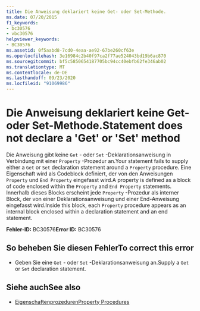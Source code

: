 ```yaml
---
title: Die Anweisung deklariert keine Get- oder Set-Methode.
ms.date: 07/20/2015
f1_keywords:
- bc30576
- vbc30576
helpviewer_keywords:
- BC30576
ms.assetid: 0f5aabd8-7cd0-4eaa-ae92-67be260cf63e
ms.openlocfilehash: 3e16984c2b40f97ca2f77ae524043bd19b6ac870
ms.sourcegitcommit: bf5c5850654187705bc94cc40ebfb62fe346ab02
ms.translationtype: MT
ms.contentlocale: de-DE
ms.lasthandoff: 09/23/2020
ms.locfileid: "91069986"
---
```

# <a name="statement-does-not-declare-a-get-or-set-method"></a><span data-ttu-id="e3349-102">Die Anweisung deklariert keine Get- oder Set-Methode.</span><span class="sxs-lookup"><span data-stu-id="e3349-102">Statement does not declare a 'Get' or 'Set' method</span></span>

<span data-ttu-id="e3349-103">Die Anweisung gibt keine `Get` - oder `Set` -Deklarationsanweisung in Verbindung mit einer `Property` -Prozedur an.</span><span class="sxs-lookup"><span data-stu-id="e3349-103">Your statement fails to supply either a `Get` or `Set` declaration statement around a `Property` procedure.</span></span> <span data-ttu-id="e3349-104">Eine Eigenschaft wird als Codeblock definiert, der von den Anweisungen `Property` und `End Property` eingefasst wird.</span><span class="sxs-lookup"><span data-stu-id="e3349-104">A property is defined as a block of code enclosed within the `Property` and `End Property` statements.</span></span> <span data-ttu-id="e3349-105">Innerhalb dieses Blocks erscheint jede `Property` -Prozedur als interner Block, der von einer Deklarationsanweisung und einer End-Anweisung eingefasst wird.</span><span class="sxs-lookup"><span data-stu-id="e3349-105">Inside this block, each `Property` procedure appears as an internal block enclosed within a declaration statement and an end statement.</span></span>  
  
 <span data-ttu-id="e3349-106">**Fehler-ID:** BC30576</span><span class="sxs-lookup"><span data-stu-id="e3349-106">**Error ID:** BC30576</span></span>  
  
## <a name="to-correct-this-error"></a><span data-ttu-id="e3349-107">So beheben Sie diesen Fehler</span><span class="sxs-lookup"><span data-stu-id="e3349-107">To correct this error</span></span>  
  
- <span data-ttu-id="e3349-108">Geben Sie eine `Get` - oder `Set` -Deklarationsanweisung an.</span><span class="sxs-lookup"><span data-stu-id="e3349-108">Supply a `Get` or `Set` declaration statement.</span></span>  
  
## <a name="see-also"></a><span data-ttu-id="e3349-109">Siehe auch</span><span class="sxs-lookup"><span data-stu-id="e3349-109">See also</span></span>

- [<span data-ttu-id="e3349-110">Eigenschaftenprozeduren</span><span class="sxs-lookup"><span data-stu-id="e3349-110">Property Procedures</span></span>](../programming-guide/language-features/procedures/property-procedures.md)
